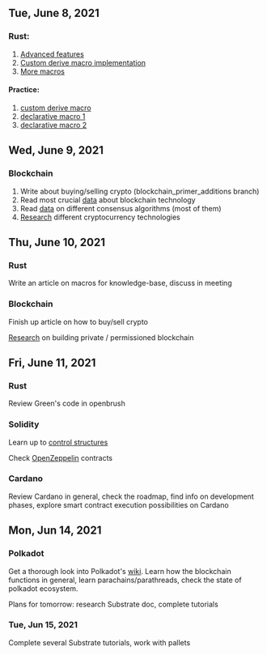 ## Tue, June 8, 2021

### Rust:
1. [Advanced features](https://doc.rust-lang.org/book/ch19-00-advanced-features.html)
2. [Custom derive macro implementation](https://github.com/VargSupercolony/custom_derive)
3. [More macros](https://danielkeep.github.io/tlborm/book/mbe-README.html)

 #### Practice: 
1. [custom derive macro](https://github.com/VargSupercolony/custom_derive)
2. [declarative macro 1](https://github.com/armyhaylenko/supermarket/blob/c2496e39de56c71f532e2df97f4b53093dc8659f/backend/src/handlers/mod.rs#L89)
3. [declarative macro 2](https://github.com/armyhaylenko/supermarket/blob/c2496e39de56c71f532e2df97f4b53093dc8659f/backend/src/db/shop.rs#L19)

## Wed, June 9, 2021

### Blockchain

1. Write about buying/selling crypto (blockchain_primer_additions branch)
2. Read most crucial [data](../../blockchain-generic/README.md) about blockchain technology
3. Read [data](https://academy.binance.com/en/articles/what-is-a-blockchain-consensus-algorithm)
   on different consensus algorithms (most of them)
4. [Research](https://academy.binance.com/en/articles?page=1&tags=blockchain) different cryptocurrency technologies 

## Thu, June 10, 2021

### Rust

Write an article on macros for knowledge-base, discuss in meeting

### Blockchain

Finish up article on how to buy/sell crypto

[Research](https://mlsdev.com/blog/156-how-to-build-your-own-blockchain-architecture)
on building private / permissioned blockchain

## Fri, June 11, 2021

### Rust

Review Green's code in openbrush

### Solidity

Learn up to 
[control structures](https://docs.soliditylang.org/en/v0.8.5/control-structures.html)

Check [OpenZeppelin](https://docs.openzeppelin.com/contracts/4.x/) contracts

### Cardano

Review Cardano in general, check the roadmap, find info on development phases,
explore smart contract execution possibilities on Cardano

## Mon, Jun 14, 2021

### Polkadot

Get a thorough look into Polkadot's [wiki](https://wiki.polkadot.network/docs/en/learn-launch).
Learn how the blockchain functions in general, learn parachains/parathreads,
check the state of polkadot ecosystem.

Plans for tomorrow: research Substrate doc, complete tutorials

### Tue, Jun 15, 2021

Complete several Substrate tutorials, work with pallets

